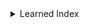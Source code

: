 <!--  -->
  <details class="main-item">
    <summary>Learned Index</summary>
    <p>
        A database index is a data structure that improves data retrieval by linking database keys to their storage positions. Learned indexes replace traditional structures like B-Trees with ML models that predict storage locations based on database keys.
        For more information, check out the <a href="https://dl.acm.org/doi/pdf/10.1145/3183713.3196909">paper</a>.
    </p>
    
    <details class="nested-item">
      <summary>Neural Network</summary>
      <p>
      To be added.


      </p>
       </details>

    <details class="nested-item">
      <summary>Specification</summary>
      <p>
      All predicted data locations are error-bounded.
      
      
      
      </p>
    </details>

    <details class="nested-item">
  <summary>Performance of the Verifier</summary>
  <table border="1">
    <thead>
        <tr>
            <th>Verifier</th>
            <th>Type</th>
            <th>Safe</th>
            <th>Unsafe</th>
            <th>Time</th>
            <th>Timeout</th>
        </tr>
    </thead>
    <tbody>
        <tr>
            <td>abcrown</td>
            <td>lindex_0</td>
            <td>10</td>
            <td>0</td>
            <td>3.12916079</td>
            <td>0</td>
        </tr>
        <tr>
            <td>marabou</td>
            <td>lindex_0</td>
            <td>10</td>
            <td>0</td>
            <td>0.621874303</td>
            <td>0</td>
        </tr>
        <tr>
            <td>abcrown</td>
            <td>lindex_1</td>
            <td>10</td>
            <td>0</td>
            <td>6.74826283</td>
            <td>0</td>
        </tr>
        <tr>
            <td>abcrown</td>
            <td>lindex_2</td>
            <td>10</td>
            <td>0</td>
            <td>72.5362575</td>
            <td>0</td>
        </tr>
        <tr>
            <td>abcrown</td>
            <td>lindex_deep_0</td>
            <td>10</td>
            <td>0</td>
            <td>3.16443444</td>
            <td>0</td>
        </tr>
        <tr>
            <td>marabou</td>
            <td>lindex_deep_0</td>
            <td>10</td>
            <td>0</td>
            <td>1.201228401</td>
            <td>0</td>
        </tr>
        <tr>
            <td>abcrown</td>
            <td>lindex_deep_1</td>
            <td>10</td>
            <td>0</td>
            <td>7.58243066</td>
            <td>0</td>
        </tr>
        <tr>
            <td>abcrown</td>
            <td>lindex_deep_2</td>
            <td>7</td>
            <td>0</td>
            <td>92.5729578</td>
            <td>3</td>
        </tr>
    </tbody>
</table>

</details>

  </details>
